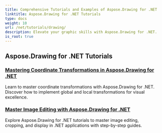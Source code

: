 ```yaml
---
title: Comprehensive Tutorials and Examples of Aspose.Drawing for .NET 
linktitle: Aspose.Drawing for .NET Tutorials
type: docs
weight: 10
url: /net/tutorials/drawing/
description: Elevate your graphic skills with Aspose.Drawing for .NET. From precise coordinate transformations to dynamic text and fonts, our tutorials unlock the full potential of graphics.
is_root: true
---
```


## Aspose.Drawing for .NET Tutorials
### [Mastering Coordinate Transformations in Aspose.Drawing for .NET](./transformations/)
Learn to master coordinate transformations with Aspose.Drawing for .NET. Discover how to implement global and local transformations for visual excellence.
### [Master Image Editing with Aspose.Drawing for .NET](./master-image-editing/)
Explore Aspose.Drawing for .NET tutorials to master image editing, cropping, and display in .NET applications with step-by-step guides.